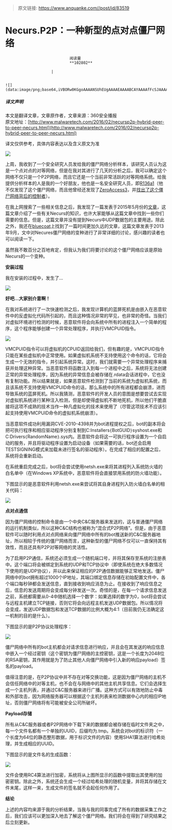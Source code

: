 > 原文链接: https://www.anquanke.com//post/id/83519 


# Necurs.P2P：一种新型的点对点僵尸网络


                                阅读量   
                                **102802**
                            
                        |
                        
                                                                                                                                    ![](data:image/png;base64,iVBORw0KGgoAAAANSUhEUgAAAAEAAAABCAYAAAAfFcSJAAAAAXNSR0IArs4c6QAAAARnQU1BAACxjwv8YQUAAAAJcEhZcwAADsQAAA7EAZUrDhsAAAANSURBVBhXYzh8+PB/AAffA0nNPuCLAAAAAElFTkSuQmCC)
                                                                                            



##### 译文声明

本文是翻译文章，文章原作者，文章来源：360安全播报
                                <br>原文地址：[http://www.malwaretech.com/2016/02/necursp2p-hybrid-peer-to-peer-necurs.html](http://www.malwaretech.com/2016/02/necursp2p-hybrid-peer-to-peer-necurs.html)

译文仅供参考，具体内容表达以及含义原文为准



[![](https://p1.ssl.qhimg.com/t01f867b526d5d9ea0d.jpg)](https://p1.ssl.qhimg.com/t01f867b526d5d9ea0d.jpg)

上周，我收到了一个安全研究人员发给我的僵尸网络分析样本，该研究人员认为这是一个点对点的对等网络，但是在我对其进行了几天的分析之后，我可以确定这个网络不仅只是一个P2P网络，而且它还是一个当前非常活跃的对等网络系统。给我提供分析样本的人是我的一个好朋友，他也是一名安全研究人员，即[R136a1](https://twitter.com/TheEnergyStory)（他不仅发现了这个僵尸网络，而且他曾经还发现了[ZeroAccess3](http://kryptoslogic.blogspot.com/2016/01/zeroaccess-3-analysis.html)，并[找出了这个僵尸网络背后的控制者](http://www.kernelmode.info/forum/viewtopic.php?f=16&amp;t=4235&amp;sid=ad9e7df0658a4b04ad4d6a6fb6ec2f20#p27900)）。

在我上网搜索了一些相关信息之后，我发现了一篇发表于2015年5月份的[文章](https://isc.sans.edu/diary/Exploit+kits+delivering+Necurs/19719)，这篇文章介绍了一些有关Necurs的知识，也许大家能够从这篇文章中找到一些你们需要的信息。但是，这篇文章并没有提到Necurs中UDP数据包的主要用途。除此之外，我还在[bluecoat](https://www.bluecoat.com/security-blog/2013-09-10/necurs-%E2%80%93-cc-domains-non-censorable)上找到了一篇时间更加久远的文章，这篇文章发表于2013年9月，文中对Necures僵尸网络的变种进行了非常详细的讨论，感兴趣的读者也可以阅读一下。

虽然我不敢百分之百地肯定，但我认为我们将要讨论的这个僵尸网络应该是原始Necurs的一个变种。

**安装过程**

我在安装的过程中，发生了…

[![](https://p1.ssl.qhimg.com/t0119b250e87250db1d.png)](https://p1.ssl.qhimg.com/t0119b250e87250db1d.png)

**好吧…大家别介意啊！**

在我对系统进行了一次快速检测之后，我发现计算机的蓝屏死机是由嵌入在恶意软件中的反虚拟化代码所引起的，而且这种情况非常的罕见，也非常的奇怪。当我们对虚拟环境进行检测的时候，恶意软件将会向系统中所有的进程注入一个简单的程序，这个程序能够创建一个异常处理程序，并执行VMCPUID指令。

[![](https://p3.ssl.qhimg.com/t016a9089c9ee57b19e.png)](https://p3.ssl.qhimg.com/t016a9089c9ee57b19e.png)

VMCPUID指令可以将虚拟机的CPUID返回给我们，但有趣的是，VMCPUID指令只能在某些虚拟机中正常使用。如果虚拟机系统不支持使用这个命令的话，它将会生成一个无效的指令，并引起系统异常。这时，我们就需要一个异常处理程序来捕获并处理这种异常。当恶意软件将函数注入到每一个进程中之后，系统将无法创建正常的异常处理程序，因为系统的异常信息会被存储在.rdata会话进程中，它也没有复制功能。所以结果就是，如果恶意软件检测到了当前的系统为虚拟机系统，而且该系统不支持使用VMCPUID命令的话，那么系统中的所有进程都会崩溃，进而导致系统的蓝屏死机。所以我猜测，恶意软件的开发人员的意图是想要尝试去实现对虚拟机系统进行某种注入检测，但是却使得虚拟机不断地死机，所以他们干脆直接将这项不成熟的技术当作一种凡虚拟化的技术来使用了（尽管这项技术不应该引起支持使用VMCPUID命令的虚拟机系统崩溃）。

当恶意软件成功利用漏洞CVE-2010-4398并为bot进程提权之后，bot的副本将会把可执行程序和相应驱动程序分别复制到C:Installers`{`BotGUID`}`syshost.exe和C:Drivers`{`RandomName`}`.sys内。恶意软件会将这一可执行程序设置为一个自启动的服务，并且将驱动程序设置为启动设备（如果需要的话，bot还会启用TESTSIGNING模式来加载未进行签名的驱动程序）。在完成了相应的配置之后，系统将会重新启动。

在系统重启完成之后，bot将会尝试使用netsh.exe来将其进程列入系统防火墙的白名单中（在Windows XP系统中，恶意软件将会直接禁用系统的防火墙功能）。

下图显示的是恶意软件利用netsh.exe来尝试将其自身进程列入防火墙白名单的相关代码：

[![](https://p5.ssl.qhimg.com/t010ac651b6d4c106fe.png)](https://p5.ssl.qhimg.com/t010ac651b6d4c106fe.png)

**点对点通信**

因为僵尸网络的控制命令是由一个中央C&amp;C服务器来发送的，这与普通僵尸网络的运行机制类似，所以这种C&amp;C结构也被称为“混合式P2P网络”。但是，由于恶意软件可以随时利用点对点网络来向僵尸网络中所有的bot推送新的C&amp;C服务器地址，所以相较于传统的僵尸网络而言，这种新型的僵尸网络不仅可以一直保持其有效性，而且还具有P2P对等网络的灵活性。

为了启用P2P通信，系统还必须生成一个随机端口号，并将其保存至系统的注册表中。这个端口将会被绑定到系统的UDP和TCP协议中（即使系统在绝大多数情况下使用的是UDP协议），并以此来保证相应的P2P通信数据能够正常地发送。僵尸网络中的bot拥有超过1000个IP地址，其端口绑定信息存储在初始配置文件中，各个端口每秒钟都会发送信息，直到接收到响应消息为止。在接收到了响应信息之后，信息的发送周期将会变成每分钟发送一次。奇怪的是，在每一个请求信息发送之前，系统都需要从0-4中随机选择一个数字：如果选择的数字为0，bot将会尝试与远程主机建立TCP链接，否则它将会向远程主机发送UDP数据包。所以情况将会变成，发送UDP数据包和发送TCP数据的比例大概为4:1（目前我仍无法确定这一机制的目的是什么）。

下图显示的是P2P协议处理程序：

[![](https://p2.ssl.qhimg.com/t01fe42570544d3e250.png)](https://p2.ssl.qhimg.com/t01fe42570544d3e250.png)

僵尸网络中所有的bot主机都会对请求信息进行响应，并且会在其发送的响应信息中嵌入一个经过密钥（这个密钥为僵尸网络的主控密钥，这是一个长度为2048位的RSA密钥，其作用就是为了防止其他人向僵尸网络中引入新的响应payload）签名的payload。

值得注意的是，在P2P协议中并不存在对等交换功能，这是因为僵尸网络的主机不会信任网络中的对等主机，也不会在与网络中的其他主机共享信息。它们会选择生成一个主机列表，并通过C&amp;C服务器来进行广播。这种方式可以有效地防止中毒和外部攻击，因为网络服务器可以根据这个主机列表来检测数据中心内的相应IP地址，否则僵尸网络将有可能被安全公司所破坏。

**Payload存储**

所有从C&amp;C服务器或者P2P网络中下载下来的数据都会被存储在临时文件夹之中，每一个文件名都有一个单独的UUID，后缀均为.tmp。系统会对bot的标识符（一个长度为64位的静态整形数据，用于标识文件的内容）使用SHA1算法进行哈希处理，并生成相应的UUID。

下图显示的是文件名的生成函数：

[![](https://p0.ssl.qhimg.com/t016a64ce700283f9f2.png)](https://p0.ssl.qhimg.com/t016a64ce700283f9f2.png)

文件会使用RC4算法进行加密，系统将从上图所显示的函数中提取出其使用的加密密钥。除此之外，系统还会生成一个经过哈希处理的随机变量，并将其存储在文件末尾，这样一来，生成文件的签名就不会起任何作用了。

**结论**

上述的内容均来源于我的分析结果，当我与我的同事完成了所有的数据采集工作之后，我们应该可以更加深入地去了解这个僵尸网络。我们将会在得到了研究结果之后立刻更新。
